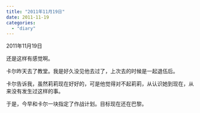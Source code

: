 ```yaml
---
title: "2011年11月19日"
date: 2011-11-19
categories: 
  - "diary"
---
```


2011年11月19日

还是这样有感觉啊。

卡尔昨天去了教堂。我是好久没见他去过了，上次去的时候是一起退伍后。

卡尔告诉我，虽然莉莉现在好好的，可是他觉得对不起莉莉，从认识她到现在，从来没有发生过这样的事。

于是，今早和卡尔一块指定了作战计划。目标现在还在巴黎。
